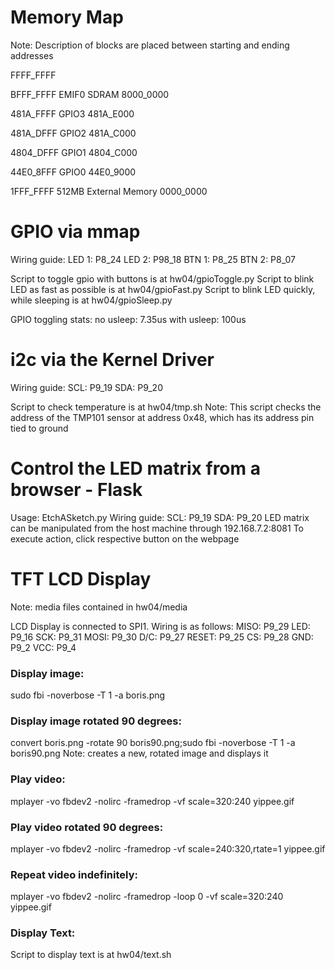 # Memory Map
Note: Description of blocks are placed between starting and ending addresses

FFFF_FFFF

BFFF_FFFF
EMIF0 SDRAM
8000_0000

481A_FFFF
GPIO3
481A_E000

481A_DFFF
GPIO2
481A_C000

4804_DFFF
GPIO1
4804_C000

44E0_8FFF
GPIO0
44E0_9000

1FFF_FFFF
512MB External Memory
0000_0000

# GPIO via mmap
Wiring guide:
LED 1: P8_24
LED 2: P98_18
BTN 1: P8_25
BTN 2: P8_07

Script to toggle gpio with buttons is at hw04/gpioToggle.py
Script to blink LED as fast as possible is at hw04/gpioFast.py
Script to blink LED quickly, while sleeping is at hw04/gpioSleep.py

GPIO toggling stats:
no usleep: 7.35us
with usleep: 100us

# i2c via the Kernel Driver
Wiring guide:
SCL: P9_19
SDA: P9_20

Script to check temperature is at hw04/tmp.sh
Note: This script checks the address of the TMP101 sensor at address 0x48, which has its address pin tied to ground

#  Control the LED matrix from a browser - Flask
Usage: EtchASketch.py
Wiring guide:
SCL: P9_19
SDA: P9_20
LED matrix can be manipulated from the host machine through 192.168.7.2:8081
To execute action, click respective button on the webpage

# TFT LCD Display
Note: media files contained in hw04/media

LCD Display is connected to SPI1. Wiring is as follows:
MISO: P9_29
LED: P9_16
SCK: P9_31
MOSI: P9_30
D/C: P9_27
RESET: P9_25
CS: P9_28
GND: P9_2
VCC: P9_4

### Display image:
sudo fbi -noverbose -T 1 -a boris.png

### Display image rotated 90 degrees:
convert boris.png -rotate 90 boris90.png;sudo fbi -noverbose -T 1 -a  boris90.png
Note: creates a new, rotated image and displays it

### Play video:
mplayer -vo fbdev2 -nolirc -framedrop -vf scale=320:240 yippee.gif

### Play video rotated 90 degrees:
mplayer -vo fbdev2 -nolirc -framedrop -vf scale=240:320,rtate=1 yippee.gif

### Repeat video indefinitely:
mplayer -vo fbdev2 -nolirc -framedrop -loop 0 -vf scale=320:240 yippee.gif

### Display Text:
Script to display text is at hw04/text.sh
